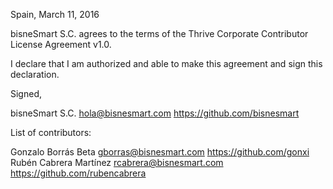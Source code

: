 Spain, March 11, 2016

bisneSmart S.C. agrees to the terms of the Thrive Corporate Contributor License
Agreement v1.0.

I declare that I am authorized and able to make this agreement and sign this
declaration.

Signed,

bisneSmart S.C. hola@bisnesmart.com https://github.com/bisnesmart

List of contributors:

Gonzalo Borrás Beta gborras@bisnesmart.com https://github.com/gonxi
Rubén Cabrera Martínez rcabrera@bisnesmart.com https://github.com/rubencabrera

